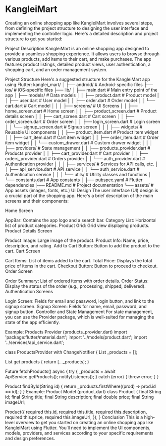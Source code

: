 # KangleiMart
Creating an online shopping app like KangleiMart involves several steps, from defining the project structure to designing the user interface and implementing the controller logic. Here's a detailed description and project structure to get you started:

Project Description
KangleiMart is an online shopping app designed to provide a seamless shopping experience. It allows users to browse through various products, add items to their cart, and make purchases. The app features product listings, detailed product views, user authentication, a shopping cart, and an order management system.

Project Structure
Here's a suggested structure for the KangleiMart app using Flutter:
kanglei_mart/
│
├── android/                  # Android-specific files
├── ios/                      # iOS-specific files
├── lib/
│   ├── main.dart             # Main entry point of the app
│   ├── models/               # Data models
│   │   ├── product.dart      # Product model
│   │   ├── user.dart         # User model
│   │   ├── order.dart        # Order model
│   │   └── cart.dart         # Cart model
│   │
│   ├── screens/              # UI Screens
│   │   ├── home_screen.dart  # Home screen
│   │   ├── product_screen.dart  # Product details screen
│   │   ├── cart_screen.dart  # Cart screen
│   │   ├── order_screen.dart # Order screen
│   │   ├── login_screen.dart # Login screen
│   │   └── signup_screen.dart # Signup screen
│   │
│   ├── widgets/              # Reusable UI components
│   │   ├── product_item.dart # Product item widget
│   │   ├── cart_item.dart    # Cart item widget
│   │   ├── order_item.dart   # Order item widget
│   │   └── custom_drawer.dart # Custom drawer widget
│   │
│   ├── providers/            # State management
│   │   ├── products_provider.dart # Products provider
│   │   ├── cart_provider.dart     # Cart provider
│   │   ├── orders_provider.dart   # Orders provider
│   │   └── auth_provider.dart     # Authentication provider
│   │
│   ├── services/             # Services for API calls, etc.
│   │   ├── api_service.dart  # API service
│   │   └── auth_service.dart # Authentication service
│   │
│   └── utils/                # Utility classes and functions
│       └── constants.dart    # App constants
│
├── pubspec.yaml              # Flutter dependencies
├── README.md                 # Project documentation
└── assets/                   # App assets (images, fonts, etc.)
UI Design
The user interface (UI) design is a crucial part of the shopping app. Here's a brief description of the main screens and their components:

Home Screen

AppBar: Contains the app logo and a search bar.
Category List: Horizontal list of product categories.
Product Grid: Grid view displaying products.
Product Details Screen

Product Image: Large image of the product.
Product Info: Name, price, description, and rating.
Add to Cart Button: Button to add the product to the cart.
Cart Screen

Cart Items: List of items added to the cart.
Total Price: Displays the total price of items in the cart.
Checkout Button: Button to proceed to checkout.
Order Screen

Order Summary: List of ordered items with order details.
Order Status: Display the status of the order (e.g., processing, shipped, delivered).
Authentication Screens

Login Screen: Fields for email and password, login button, and link to the signup screen.
Signup Screen: Fields for name, email, password, and signup button.
Controller and State Management
For state management, you can use the Provider package, which is well-suited for managing the state of the app efficiently.

Example: Products Provider (products_provider.dart)
import 'package:flutter/material.dart';
import '../models/product.dart';
import '../services/api_service.dart';

class ProductsProvider with ChangeNotifier {
List<Product> _products = [];

List<Product> get products {
return [..._products];
}

Future<void> fetchProducts() async {
try {
_products = await ApiService.getProducts();
notifyListeners();
} catch (error) {
throw error;
}
}

Product findById(String id) {
return _products.firstWhere((prod) => prod.id == id);
}
}
Example: Product Model (product.dart)
class Product {
final String id;
final String title;
final String description;
final double price;
final String imageUrl;

Product({
required this.id,
required this.title,
required this.description,
required this.price,
required this.imageUrl,
});
}
Conclusion
This is a high-level overview to get you started on creating an online shopping app like KangleiMart using Flutter.
You'll need to implement the UI components, models, providers, and services according to your specific requirements and design 
preferences.